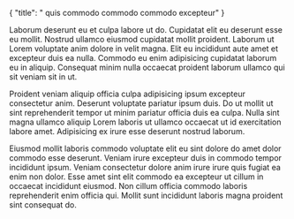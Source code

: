 {
  "title": " quis commodo commodo commodo excepteur"
}

Laborum deserunt eu et culpa labore ut do. Cupidatat elit eu deserunt esse eu mollit. Nostrud ullamco eiusmod cupidatat mollit proident. Laborum ut Lorem voluptate anim dolore in velit magna. Elit eu incididunt aute amet et excepteur duis ea nulla. Commodo eu enim adipisicing cupidatat laborum eu in aliquip. Consequat minim nulla occaecat proident laborum ullamco qui sit veniam sit in ut.

Proident veniam aliquip officia culpa adipisicing ipsum excepteur consectetur anim. Deserunt voluptate pariatur ipsum duis. Do ut mollit ut sint reprehenderit tempor ut minim pariatur officia duis ea culpa. Nulla sint magna ullamco aliquip Lorem laboris ut ullamco occaecat ut id exercitation labore amet. Adipisicing ex irure esse deserunt nostrud laborum.

Eiusmod mollit laboris commodo voluptate elit eu sint dolore do amet dolor commodo esse deserunt. Veniam irure excepteur duis in commodo tempor incididunt ipsum. Veniam consectetur dolore anim irure irure quis fugiat ea enim non dolor. Esse amet sint elit commodo ea excepteur ut cillum in occaecat incididunt eiusmod. Non cillum officia commodo laboris reprehenderit enim officia qui. Mollit sunt incididunt laboris magna proident sint consequat do.